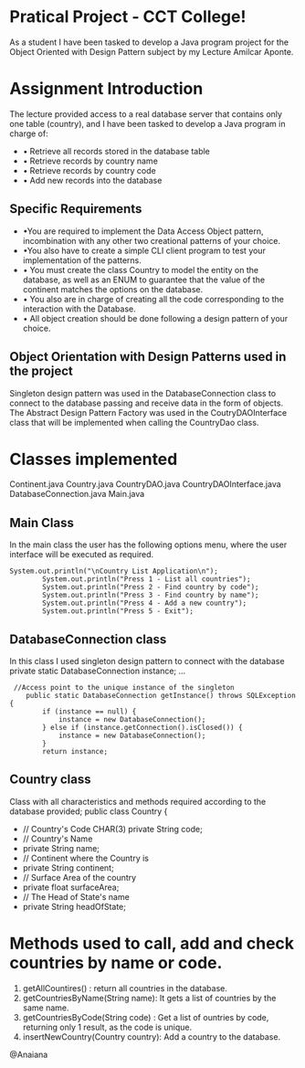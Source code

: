 # Pratical Project - CCT College!

 As a student I have been tasked to develop a Java program project for the Object Oriented with Design Pattern subject by my Lecture Amilcar Aponte.


# Assignment Introduction

The lecture provided access to a real database server that contains only one table (country), and I have been tasked to develop a Java program in charge of:

 - • Retrieve all records stored in the database table 
 - • Retrieve records by country name 
 - • Retrieve records by country code 
 - • Add new records into the database

## Specific Requirements

 - •You are required to implement the Data Access Object pattern, incombination with any other two creational patterns of your choice. 
 -  •You also have to create a simple CLI client program to test your implementation of the patterns. 
 - • You must create the class Country to model the entity on the database, as well as an ENUM to guarantee that the value of the continent matches the options on the database.
 - • You also are in charge of creating all the code corresponding to the interaction with the Database. 
 - • All object creation should be done following a design pattern of your choice.

## Object Orientation with Design Patterns used in the project

Singleton design pattern was used in the DatabaseConnection class to connect to the database passing and receive data in the form of objects.
The Abstract Design Pattern Factory was used in the CoutryDAOInterface class that will be implemented when calling the CountryDao class.

# Classes implemented
Continent.java
Country.java
CountryDAO.java
CountryDAOInterface.java
DatabaseConnection.java
Main.java


## Main Class
In the main class the user has the following options menu, where the user interface will be executed as required.

    System.out.println("\nCountry List Application\n");
    		System.out.println("Press 1 - List all countries");
    		System.out.println("Press 2 - Find country by code");
    		System.out.println("Press 3 - Find country by name");
    		System.out.println("Press 4 - Add a new country");
    		System.out.println("Press 5 - Exit");


## DatabaseConnection class
In this class I used singleton design pattern to connect with the database
private static DatabaseConnection instance;
...

     //Access point to the unique instance of the singleton
        public static DatabaseConnection getInstance() throws SQLException {
            if (instance == null) {
                instance = new DatabaseConnection();
            } else if (instance.getConnection().isClosed()) {
                instance = new DatabaseConnection();
            }
            return instance;

## Country class
Class with all characteristics and methods required according to the database provided;
public class Country {
	

 - // Country's Code CHAR(3) 	private String code; 	
 - // Country's Name
 -    private String name; 	
 - // Continent where the Country is 	
 - private  String continent; 	
 - // Surface Area of the country 
 - private float surfaceArea; 	
 - // The Head of State's name 	
 - private String headOfState;

# Methods used to call, add and check countries by name or code. 

 1. getAllCountires() : return all countries in the database.     
 2. getCountriesByName(String name): It gets a list of countries by the same name.    
 3. getCountriesByCode(String code) : Get a list of ountries by code, returning only 1 result, as the code is unique.
 4. insertNewCountry(Country country): Add a country to the database.

@Anaiana
